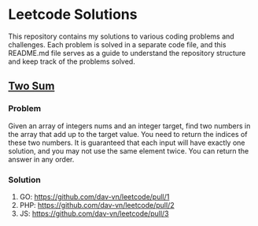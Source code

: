 # Leetcode Solutions

This repository contains my solutions to various coding problems and challenges. Each problem is solved in a separate code file, and this README.md file serves as a guide to understand the repository structure and keep track of the problems solved.

## [Two Sum](https://leetcode.com/problems/two-sum/)
### Problem
Given an array of integers nums and an integer target, find two numbers in the array that add up to the target value. You need to return the indices of these two numbers.
It is guaranteed that each input will have exactly one solution, and you may not use the same element twice. You can return the answer in any order.
### Solution
1. GO: https://github.com/dav-vn/leetcode/pull/1
2. PHP: https://github.com/dav-vn/leetcode/pull/2
3. JS: https://github.com/dav-vn/leetcode/pull/3


